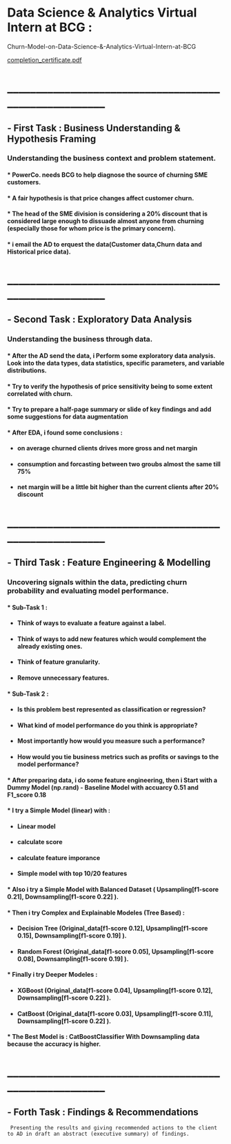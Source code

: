 ﻿# Data Science & Analytics Virtual Intern at BCG :
 Churn-Model-on-Data-Science-&-Analytics-Virtual-Intern-at-BCG
 
 
 [completion_certificate.pdf](https://github.com/Ahmed-G-ElTaher/Churn-Model-on-Data-Science-and-Analytics-Virtual-Intern-at-BCG/files/11772786/completion_certificate.pdf)

# ______________________________________________________

## - First Task : Business Understanding & Hypothesis Framing
 ### Understanding the business context and problem statement.
#### * PowerCo. needs BCG to help diagnose the source of churning SME customers.
#### * A fair hypothesis is that price changes affect customer churn.
#### * The head of the SME division is considering a 20% discount that is considered large enough to dissuade almost anyone from churning (especially those for whom price is the primary concern).
#### * i email the AD to erquest the data(Customer data,Churn data and Historical price data).
# ______________________________________________________


## - Second Task : Exploratory Data Analysis
 ### Understanding the business through data.
#### * After the AD send the data, i Perform some exploratory data analysis. Look into the data types, data statistics, specific parameters, and variable distributions.
#### * Try to verify the hypothesis of price sensitivity being to some extent correlated with churn.
#### * Try to prepare a half-page summary or slide of key findings and add some suggestions for data augmentation
#### * After EDA, i found some conclusions : 
 - #### on average churned clients drives more gross and net margin 
 - #### consumption and forcasting between two groubs almost the same till 75% 
 - #### net margin will be a little bit higher than the current clients after 20% discount 
# ______________________________________________________
 

## - Third Task : Feature Engineering & Modelling
 ### Uncovering signals within the data, predicting churn probability and evaluating model performance.
 
#### * Sub-Task 1 :
 - #### Think of ways to evaluate a feature against a label.
 - #### Think of ways to add new features which would complement the already existing ones. 
 - #### Think of feature granularity. 
 - #### Remove unnecessary features.
 
#### * Sub-Task 2 :

 - #### Is this problem best represented as classification or regression? 
 - #### What kind of model performance do you think is appropriate? 
 - #### Most importantly how would you measure such a performance? 
 - #### How would you tie business metrics such as profits or savings to the model performance?

#### * After preparing data, i do some feature engineering, then i Start with a Dummy Model (np.rand) - Baseline Model with accuarcy 0.51 and F1_score 0.18
#### * I try a Simple Model (linear) with :
 - #### Linear model
 - #### calculate score
 - #### calculate feature imporance
 - #### Simple model with top 10/20 features
#### * Also i try a Simple Model with Balanced Dataset ( Upsampling[f1-score 0.21], Downsampling[f1-score 0.22] ).
#### * Then i try Complex and Explainable Modeles (Tree Based) :
 - #### Decision Tree (Original_data[f1-score 0.12], Upsampling[f1-score  0.15], Downsampling[f1-score 0.19] ).
 - #### Random Forest (Original_data[f1-score 0.05], Upsampling[f1-score  0.08], Downsampling[f1-score 0.19] ).
#### * Finally i try Deeper Modeles :
 - #### XGBoost (Original_data[f1-score 0.04], Upsampling[f1-score  0.12], Downsampling[f1-score 0.22] ).
 - #### CatBoost (Original_data[f1-score 0.03], Upsampling[f1-score  0.11], Downsampling[f1-score 0.22] ).

#### * The Best Model is : CatBoostClassifier With Downsampling data because the accuracy is higher.


# ______________________________________________________



## - Forth Task : Findings & Recommendations
     Presenting the results and giving recommended actions to the client to AD in draft an abstract (executive summary) of findings.

